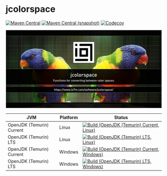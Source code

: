 jcolorspace
===

[![Maven Central](https://img.shields.io/maven-central/v/com.io7m.jcolorspace/com.io7m.jcolorspace.svg?style=flat-square)](http://search.maven.org/#search%7Cga%7C1%7Cg%3A%22com.io7m.jcolorspace%22)
[![Maven Central (snapshot)](https://img.shields.io/nexus/s/com.io7m.jcolorspace/com.io7m.jcolorspace?server=https%3A%2F%2Fs01.oss.sonatype.org&style=flat-square)](https://s01.oss.sonatype.org/content/repositories/snapshots/com/io7m/jcolorspace/)
[![Codecov](https://img.shields.io/codecov/c/github/io7m/jcolorspace.svg?style=flat-square)](https://codecov.io/gh/io7m/jcolorspace)

![com.io7m.jcolorspace](./src/site/resources/jcolorspace.jpg?raw=true)

| JVM | Platform | Status |
|-----|----------|--------|
| OpenJDK (Temurin) Current | Linux | [![Build (OpenJDK (Temurin) Current, Linux)](https://img.shields.io/github/actions/workflow/status/io7m/jcolorspace/main.linux.temurin.current.yml)](https://github.com/io7m/jcolorspace/actions?query=workflow%3Amain.linux.temurin.current)|
| OpenJDK (Temurin) LTS | Linux | [![Build (OpenJDK (Temurin) LTS, Linux)](https://img.shields.io/github/actions/workflow/status/io7m/jcolorspace/main.linux.temurin.lts.yml)](https://github.com/io7m/jcolorspace/actions?query=workflow%3Amain.linux.temurin.lts)|
| OpenJDK (Temurin) Current | Windows | [![Build (OpenJDK (Temurin) Current, Windows)](https://img.shields.io/github/actions/workflow/status/io7m/jcolorspace/main.windows.temurin.current.yml)](https://github.com/io7m/jcolorspace/actions?query=workflow%3Amain.windows.temurin.current)|
| OpenJDK (Temurin) LTS | Windows | [![Build (OpenJDK (Temurin) LTS, Windows)](https://img.shields.io/github/actions/workflow/status/io7m/jcolorspace/main.windows.temurin.lts.yml)](https://github.com/io7m/jcolorspace/actions?query=workflow%3Amain.windows.temurin.lts)|
